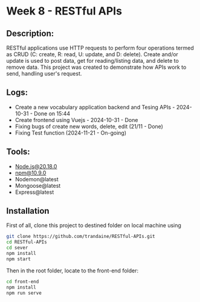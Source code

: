 # Week 8 - RESTful APIs

## Description:
RESTful applications use HTTP requests to perform four operations termed as CRUD (C: create, R: read, U: update, and D: delete). Create and/or update is used to post data, get for reading/listing data, and delete to remove data. This project was created to demonstrate how APIs work to send, handling user's request.

## Logs:
- Create a new vocabulary application backend and Tesing APIs - 2024-10-31 - Done on 15:44
- Create frontend using Vuejs - 2024-10-31 - Done
- Fixing bugs of create new words, delete, edit (21/11 - Done)
- Fixing Test function (2024-11-21 - On-going)

## Tools:
- Node.js@20.18.0
- npm@10.9.0
- Nodemon@latest
- Mongoose@latest
- Express@latest

## Installation
First of all, clone this project to destined folder on local machine using 

```bash
git clone https://github.com/trandaine/RESTful-APIs.git
cd RESTful-APIs
cd sever
npm install
npm start
```

Then in the root folder, locate to the front-end folder:
```bash
cd front-end
npm install
npm run serve
```